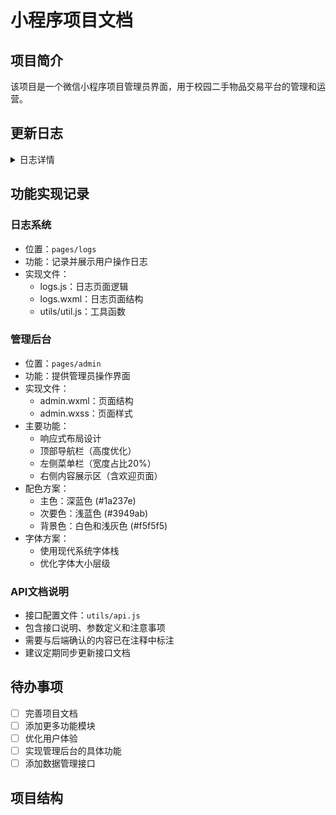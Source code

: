# 小程序项目文档

## 项目简介
该项目是一个微信小程序项目管理员界面，用于校园二手物品交易平台的管理和运营。

## 更新日志
<details>
 <summary>日志详情</summary>
- 项目初始化
- 基础页面结构搭建
  - logs页面实现
  - utils工具类创建
- 管理后台界面实现
  - 创建admin页面
  - 实现响应式布局
  - 完成顶部导航栏和左侧菜单设计
- 管理后台界面优化
  - 调整导航栏宽度比例（16%）
  - 更新界面配色方案
  - 优化菜单层级结构
  - 完善二级菜单功能
  - 改进整体视觉效果
- 管理后台功能完善
  - 实现菜单交互功能
  - 添加下拉菜单动画效果
  - 完善页面标题动态更新
  - 添加退出登录功能
- 管理后台问题修复
  - 修复页面布局混乱问题
  - 优化菜单切换逻辑
  - 改进内容区显示效果
  - 完善子菜单展开机制
- 管理后台样式优化
  - 修复子菜单点击时的布局问题
  - 优化Flex布局的宽度计算
  - 改进内容区域的溢出控制
  - 完善盒模型计算方式
- 管理后台数据功能实现
  - 添加数据加载和展示功能
  - 实现商品列表页面
  - 添加搜索和分页功能
  - 优化表格展示效果
- 商品列表界面优化
  - 改进搜索表单布局
  - 优化表格展示效果
  - 美化状态标签和按钮
  - 完善分页器样式
  - 统一界面配色方案
- 管理后台菜单优化
  - 重构导航菜单结构
  - 优化功能分组
  - 添加新功能模块
  - 完善菜单命名
  - 调整功能层级
- 平台概览页面实现
  - 添加数据概览卡片
  - 实现今日数据统计
  - 设计响应式布局
  - 优化视觉展示效果
  - 完善数据加载逻辑
- 平台概览页面布局优化
  - 调整为纵向卡片布局
  - 优化组件尺寸和间距
  - 改进移动端适配
  - 完善布局稳定性
  - 统一视觉风格
- 商品和分类管理实现
  - 添加商品表单设计
  - 分类管理界面开发
  - 移动端适配优化
  - 表单交互完善
  - 数据流程对接
- 学生管理功能实现
  - 用户管理界面开发
  - 商家管理界面开发
  - 完善数据交互
  - 优化移动端布局
  - 添加操作反馈
- 用户和商家管理界面优化
  - 改进移动端适配
  - 优化列表布局设计
  - 调整操作按钮样式
  - 完善信息展示方式
  - 增强视觉反馈效果
- 订单管理功能实现
  - 订单列表页面开发
  - 订单详情页面开发
  - 订单状态管理
  - 移动端布局优化
  - 订单操作功能
- 内容管理功能实现
  - 新闻管理界面开发
  - 评论管理界面开发
  - 新闻发布和编辑
  - 评论审核功能
  - 移动端布局优化
- 系统设置功能实现
  - 地址管理界面开发
  - 购物车管理界面开发
  - 搜索和分页功能
  - 移动端布局优化
  - 数据展示完善
- API接口优化
  - 统一API请求处理
  - 添加请求/响应拦截器
  - 完善错误处理机制
  - 规范化API路径配置
  - 添加接口文档对照
</details>

## 功能实现记录

### 日志系统
- 位置：`pages/logs`
- 功能：记录并展示用户操作日志
- 实现文件：
  - logs.js：日志页面逻辑
  - logs.wxml：日志页面结构
  - utils/util.js：工具函数

### 管理后台
- 位置：`pages/admin`
- 功能：提供管理员操作界面
- 实现文件：
  - admin.wxml：页面结构
  - admin.wxss：页面样式
- 主要功能：
  - 响应式布局设计
  - 顶部导航栏（高度优化）
  - 左侧菜单栏（宽度占比20%）
  - 右侧内容展示区（含欢迎页面）
- 配色方案：
  - 主色：深蓝色 (#1a237e)
  - 次要色：浅蓝色 (#3949ab)
  - 背景色：白色和浅灰色 (#f5f5f5)
- 字体方案：
  - 使用现代系统字体栈
  - 优化字体大小层级

### API文档说明
- 接口配置文件：`utils/api.js`
- 包含接口说明、参数定义和注意事项
- 需要与后端确认的内容已在注释中标注
- 建议定期同步更新接口文档

## 待办事项
- [ ] 完善项目文档
- [ ] 添加更多功能模块
- [ ] 优化用户体验
- [ ] 实现管理后台的具体功能
- [ ] 添加数据管理接口

## 项目结构
